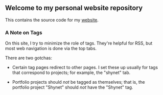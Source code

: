 ## Welcome to my personal website repository
This contains the source code for my [website](https://miles.land).

### A Note on Tags

On this site, I try to minimize the role of tags. They're helpful for RSS, but most web navigation is done via the top tabs.

There are two gotchas:

* Certain tag pages redirect to other pages. I set these up usually for tags that correspond to projects; for example, the "shynet" tab.

* Portfolio projects should _not_ be tagged as themselves; that is, the portfolio project "Shynet" should _not_ have the "Shynet" tag.